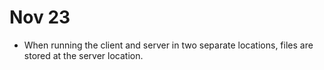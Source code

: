# Nov 23

- When running the client and server in two separate locations, files are stored at the server location.
